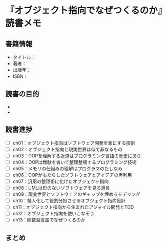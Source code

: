 # 『オブジェクト指向でなぜつくるのか』 読書メモ

## 書籍情報
- タイトル：
- 著者：
- 出版年：
- ISBN：

## 読書の目的
- 
- 

## 読書進捗

- [ ] ch01：オブジェクト指向はソフトウェア開発を楽にする技術
- [ ] ch02：オブジェクト指向と現実世界は似て非なるもの
- [ ] ch03：OOPを理解する近道はプログラミング言語の歴史にあり
- [ ] ch04：OOPは無駄を省いて整理整頓するプログラミング技術
- [ ] ch05：メモリの仕組みの理解はプログラマのたしなみ
- [ ] ch06：OOPがもたらしたソフトウェアとアイデアの再利用
- [ ] ch07：汎用の整理術に化けたオブジェクト指向
- [ ] ch08：UMLは形のないソフトウェアを見る道具
- [ ] ch09：現実世界とソフトウェアのギャップを埋めるモデリング
- [ ] ch10：擬人化して役割分担させるオブジェクト指向設計
- [ ] ch11：オブジェクト指向から生まれたアジャイル開発とTDD
- [ ] ch12：オブジェクト指向を使いこなそう
- [ ] ch13：関数型言語でなぜつくるのか

## まとめ